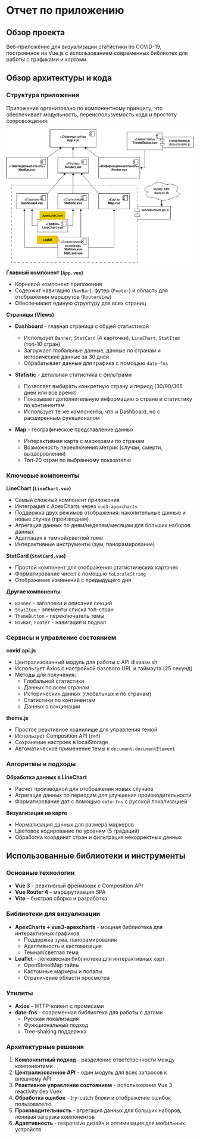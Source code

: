# Отчет по приложению

## Обзор проекта

Веб-приложение для визуализации статистики по COVID-19, построенное на Vue.js с использованием современных библиотек для работы с графиками и картами.

## Обзор архитектуры и кода

### Структура приложения

Приложение организовано по компонентному принципу, что обеспечивает модульность, переиспользуемость кода и простоту сопровождения:

![](architecture.png)

**Главный компонент (`App.vue`)**
- Корневой компонент приложения
- Содержит навигацию (`NavBar`), футер (`Footer`) и область для отображения маршрутов (`RouterView`)
- Обеспечивает единую структуру для всех страниц

**Страницы (Views)**
- **Dashboard** - главная страница с общей статистикой
  - Использует `Banner`, `StatCard` (4 карточки), `LineChart`, `StatItem` (топ-10 стран)
  - Загружает глобальные данные, данные по странам и исторические данные за 30 дней
  - Обрабатывает данные для графика с помощью `date-fns`

- **Statistic** - детальная статистика с фильтрами
  - Позволяет выбирать конкретную страну и период (30/90/365 дней или все время)
  - Показывает дополнительную информацию о стране и статистику по континентам
  - Использует те же компоненты, что и Dashboard, но с расширенным функционалом

- **Map** - географическое представление данных
  - Интерактивная карта с маркерами по странам
  - Возможность переключения метрик (случаи, смерти, выздоровления)
  - Топ-20 стран по выбранному показателю

### Ключевые компоненты

**LineChart (`LineChart.vue`)**
- Самый сложный компонент приложения
- Интеграция с ApexCharts через `vue3-apexcharts`
- Поддержка двух режимов отображения: накопительные данные и новые случаи (производная)
- Агрегация данных по дням/неделям/месяцам для больших наборов данных
- Адаптация к темной/светлой теме
- Интерактивные инструменты (зум, панорамирование)

**StatCard (`StatCard.vue`)**
- Простой компонент для отображения статистических карточек
- Форматирование чисел с помощью `toLocaleString`
- Отображение изменений с предыдущего дня

**Другие компоненты**
- `Banner` - заголовки и описания секций
- `StatItem` - элементы списка топ-стран
- `ThemeButton` - переключатель темы
- `NavBar`, `Footer` - навигация и подвал

### Сервисы и управление состоянием

**covid.api.js**
- Централизованный модуль для работы с API disease.sh
- Использует Axios с настройкой базового URL и таймаута (25 секунд)
- Методы для получения:
  - Глобальной статистики
  - Данных по всем странам
  - Исторических данных (глобальных и по странам)
  - Статистики по континентам
  - Данных о вакцинации

**theme.js**
- Простое реактивное хранилище для управления темой
- Использует Composition API (`ref`)
- Сохранение настроек в localStorage
- Автоматическое применение темы к `document.documentElement`

### Алгоритмы и подходы

**Обработка данных в LineChart**
- Расчет производной для отображения новых случаев
- Агрегация данных по периодам для улучшения производительности
- Форматирование дат с помощью `date-fns` с русской локализацией

**Визуализация на карте**
- Нормализация данных для размера маркеров
- Цветовое кодирование по уровням (5 градаций)
- Обработка координат стран и фильтрация некорректных данных

## Использованные библиотеки и инструменты

### Основные технологии
- **Vue 3** - реактивный фреймворк с Composition API
- **Vue Router 4** - маршрутизация SPA
- **Vite** - быстрая сборка и разработка

### Библиотеки для визуализации
- **ApexCharts + vue3-apexcharts** - мощная библиотека для интерактивных графиков
  - Поддержка зума, панорамирования
  - Адаптивность и кастомизация
  - Темная/светлая тема
- **Leaflet** - легковесная библиотека для интерактивных карт
  - OpenStreetMap тайлы
  - Кастомные маркеры и попапы
  - Ограничение области просмотра

### Утилиты
- **Axios** - HTTP-клиент с промисами
- **date-fns** - современная библиотека для работы с датами
  - Русская локализация
  - Функциональный подход
  - Tree-shaking поддержка

### Архитектурные решения

1. **Компонентный подход** - разделение ответственности между компонентами
2. **Централизованное API** - один модуль для всех запросов к внешнему API
3. **Реактивное управление состоянием** - использование Vue 3 reactivity без Vuex
4. **Обработка ошибок** - try-catch блоки и отображение ошибок пользователю
5. **Производительность** - агрегация данных для больших наборов, ленивая загрузка компонентов
6. **Адаптивность** - responsive дизайн и оптимизация для мобильных устройств
